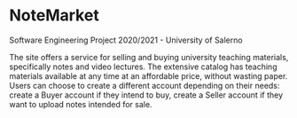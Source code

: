 # NoteMarket
Software Engineering Project 2020/2021 - University of Salerno

The site offers a service for selling and buying university teaching materials, specifically notes and video lectures. The extensive catalog has teaching materials available at any time at an affordable price, without wasting paper. Users can choose to create a different account depending on their needs: create a Buyer account if they intend to buy, create a Seller account if they want to upload notes intended for sale.
